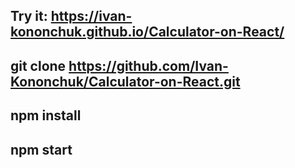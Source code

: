 ## Try it: https://ivan-kononchuk.github.io/Calculator-on-React/

## git clone https://github.com/Ivan-Kononchuk/Calculator-on-React.git

## npm install

## npm start
